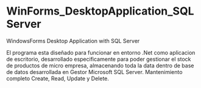 # WinForms_DesktopApplication_SQLServer
WindowsForms Desktop Application with SQL Server

El programa esta diseñado para funcionar en entorno .Net como aplicacion de escritorio,
desarrollado especificamente para poder gestionar el stock de productos de micro empresa,
almacenando toda la data dentro de base de datos desarrollada en Gestor Microsoft SQL Server.
Mantenimiento completo Create, Read, Update y Delete. 
